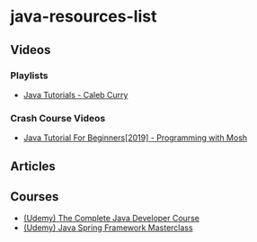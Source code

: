# java-resources-list

## Videos
### Playlists
- [Java Tutorials - Caleb Curry](https://www.youtube.com/playlist?list=PL_c9BZzLwBRKIMP_xNTJxi9lIgQhE51rF)

### Crash Course Videos
- [Java Tutorial For Beginners[2019] - Programming with Mosh](https://youtu.be/eIrMbAQSU34)

## Articles

## Courses
- [(Udemy) The Complete Java Developer Course](https://www.udemy.com/course/java-the-complete-java-developer-course/)
- [(Udemy) Java Spring Framework Masterclass](https://www.udemy.com/course/java-spring-framework-masterclass/)
